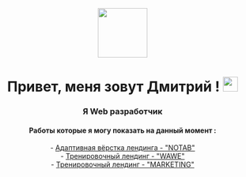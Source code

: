 <div id="header" align="center">
  <img autoplay src="https://media.giphy.com/media/M9gbBd9nbDrOTu1Mqx/giphy.gif" width="100"/>
</div>
<h1 align="center"> Привет, меня зовут Дмитрий ! <img src="https://media.giphy.com/media/hvRJCLFzcasrR4ia7z/giphy.gif" width="30px"/></h1>
<h3 align="center"> Я Web разработчик </h3>
<h4 align="center"> Работы которые я могу показать на данный момент : </h4>
<div align="center"> - <a href="https://orlov-dmitri.github.io/PurrWeb/"> Адаптивная вёрстка лендинга - "NOTAB" </a> </div>
<div align="center"> - <a href="https://orlov-dmitri.github.io/Wawe-layout/"> Тренировочный лендинг  - "WAWE" </a></div>
<div align="center"> - <a href="https://orlov-dmitri.github.io/MarketingLend/"> Тренировочный лендинг  - "MARKETING" </a></div>

